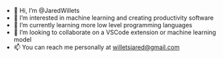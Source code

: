 - 👋 Hi, I’m @JaredWillets
- 👀 I’m interested in machine learning and creating productivity software
- 🌱 I’m currently learning more low level programming languages
- 💞️ I’m looking to collaborate on a VSCode extension or machine learning model
- 📫 You can reach me personally at willetsjared@gmail.com

<!---
JaredWillets/JaredWillets is a ✨ special ✨ repository because its `README.md` (this file) appears on your GitHub profile.
You can click the Preview link to take a look at your changes.
--->
